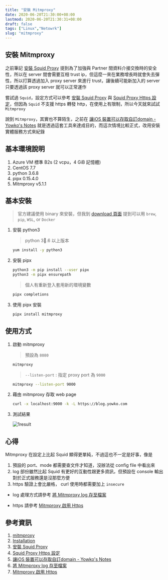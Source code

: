 ```yaml
---
title: "安裝 Mitmproxy"
date: 2020-06-20T21:30:00+08:00
lastmod: 2020-06-20T21:30:31+08:00
draft: false
tags: ["Linux","Netowrk"]
slug: "mitmproxy"
---
```


## 安裝 Mitmproxy

之前筆記 [安裝 Squid Proxy](https://blog.yowko.com/squid-proxy) 提到為了加強與 Partner 間資料介接交換時的安全性，所以在 server 間會需要互相 trust ip，但這麼一來在業務增長時就會失去彈性，所以打算透過加入 proxy server 來進行 trust，讓後續可能新加入的 server 只要透過該 proxy server 就可以正常運作

嘗試過 `Squid`，設定方式可以參考 [安裝 Squid Proxy](https://blog.yowko.com/squid-proxy) 與 [Squid Proxy Https 設定](https://blog,yowko.com/squid-proxy-https)，但因為 `Squid` 不支援 https 轉發 http，在使用上有限制，所以今天就來試試 `Mitmproxy`

說到 `Mitmproxy`，其實也不算陌生，之前在 [讓iOS 裝置可以存取自訂domain - Yowko's Notes](https://blog.yowko.com/ios-private-domain/) 就是透過這套工具來達成目的，而這次情境比較正式，改用安裝實體服務方式來紀錄

## 基本環境說明

1. Azure VM 標準 B2s (2 vcpu，4 GiB 記憶體)
2. CentOS 7.7
3. python 3.6.8
4. pipx 0.15.4.0
5. Mitmproxy v5.1.1

## 基本安裝

> 官方建議使用 binary 來安裝，但我到 [download 頁面](https://mitmproxy.org/downloads/) 提到可以用 `brew`, `pip`, `WSL`, or `Docker`

1. 安裝 python3

    > python 3.6 以上版本

    ```bash
    yum install -y python3
    ```

2. 安裝 pipx

    ```bash
    python3 -m pip install --user pipx
    python3 -m pipx ensurepath
    ```

    > 個人有重新登入套用新的環境變數

    ```bash
    pipx completions
    ```

3. 使用 pipx 安裝

    ```bash
    pipx install mitmproxy
    ```

## 使用方式

1. 啟動 mitmproxy

    >預設為 `8080`

    ```bash
    mitmproxy
    ```

    > `--listen-port` : 指定 proxy port 為 `9000`

    ```bash
    mitmproxy --listen-port 9000
    ```

2. 藉由 mitmproxy 存取 web page

    ```bash
    curl -x localhost:9000 -k -L https://blog.yowko.com
    ```

3. 測試結果

    ![1result](https://user-images.githubusercontent.com/3851540/85227747-d9d0b980-b411-11ea-9b7b-d0e0adaf61cd.jpg)

## 心得

Mitmproxy 在設定上比起 Squid 顯得更單純，不過這也不一定是好事，像是

1. 預設的 port、mode 都需要查文件才知道，沒辦法從 config file 中看出來
2. log 部份雖然比起 Squid 有更好的互動性跟更多資訊，但預設在 console 輸出對於正式服務還是沒那麼方便
3. https 驗證上會比嚴格， curl 使用時都需要加上 `insecure`

- log 處理方式請參考 [將 Mitmproxy log 存至檔案](https://blog.yowko.com/mitmproxy-log-to-file)

- https 請參考 [Mitmproxy 啟用 Https](https://blog.yowko.com/mitmproxy-https)

## 參考資訊

1. [mitmproxy](https://mitmproxy.org/)
2. [Installation](https://docs.mitmproxy.org/stable/overview-installation/#installation-from-the-python-package-index-pypi)
3. [安裝 Squid Proxy](https://blog.yowko.com/squid-proxy)
4. [Squid Proxy Https 設定](https://blog,yowko.com/squid-proxy-https)
5. [讓iOS 裝置可以存取自訂domain - Yowko's Notes](https://blog.yowko.com/ios-private-domain/)
6. [將 Mitmproxy log 存至檔案](https://blog.yowko.com/mitmproxy-log-to-file)
7. [Mitmproxy 啟用 Https](https://blog.yowko.com/mitmproxy-https)
